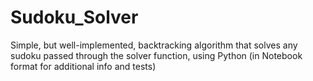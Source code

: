 # Sudoku_Solver
Simple, but well-implemented, backtracking algorithm that solves any sudoku passed through the solver function, using Python (in Notebook format for additional info and tests)
